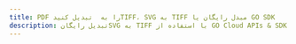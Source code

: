 ---title: PDF را به  تبدیل کنیدTIFF، SVG به TIFF مبدل رایگان یا GO SDKdescription: تبدیل رایگانSVG به TIFF با استفاده از GO Cloud APIs & SDK همچنین اسناد PDF را در Cloud ایجاد، ویرایش و رندر کنید.---